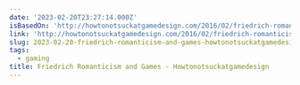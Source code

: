 ```yaml
---
date: '2023-02-20T23:27:14.000Z'
isBasedOn: 'http://howtonotsuckatgamedesign.com/2016/02/friedrich-romanticism-and-games/'
link: 'http://howtonotsuckatgamedesign.com/2016/02/friedrich-romanticism-and-games/'
slug: 2023-02-20-friedrich-romanticism-and-games-howtonotsuckatgamedesign
tags:
  - gaming
title: Friedrich Romanticism and Games - Howtonotsuckatgamedesign
---
```



